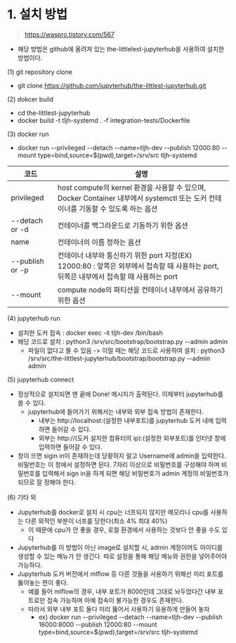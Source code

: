 # 1. 설치 방법
> https://waspro.tistory.com/567
- 해당 방법은 github에 올려져 있는 the-littlelest-jupyterhub을 사용하여 설치한 방법이다.


(1) git repository clone
- git clone https://github.com/jupyterhub/the-littlest-jupyterhub.git

(2) dokcer build
- cd the-littlest-jupyterhub
- docker build -t tljh-systemd . -f integration-tests/Dockerfile

(3) docker run
- docker run --privileged --detach --name=tljh-dev --publish 12000:80 --mount type=bind,source=$(pwd),target=/srv/src tljh-systemd

|코드|설명|
|----|---|
|privileged|host compute의 kernel 환경을 사용할 수 있으며, Docker Container 내부에서 systemctl 또는 도커 컨테이너를 기동할 수 있도록 하는 옵션|
|--detach or -d|컨테이너를 백그라운드로 기동하기 위한 옵션|
|name|컨테이너의 이름 정하는 옵션|
|--publish or -p|컨테이너 내부와 통신하기 위한 port 지정(EX) 12000:80 : 앞쪽은 외부에서 접속할 때 사용하는 port, 뒤쪽은 내부에서 접속할 때 사용하는 port |
|--mount|compute node의 파티션을 컨테이너 내부에서 공유하기 위한 옵션|

(4) jupyterhub run
- 설치한 도커 접속 : docker exec -it tljh-dev /bin/bash
- 해당 코드로 설치 : python3 /srv/src/bootstrap/bootstrap.py --admin admin
  - 파일이 없다고 뜰 수 있음 -> 이럴 때는 해당 코드로 사용하여 설치 : python3 /srv/src/the-littlest-jupyterhub/bootstrap/bootstrap.py --admin admin


(5) jupyterhub connect
- 정상적으로 설치되면 맨 끝에 Done! 메시지가 출력된다. 이제부터 jupyterhub를 쓸 수 있다.
  - jupyterhub에 들어가기 위해서는 내부와 외부 접속 방법이 존재한다.
    - 내부는 http://localhost:(설정한 내부포트)를 jupyterhub 도커 내에 입력하면 들어갈 수 있다.
    - 외부는 http://(도커 설치한 컴퓨터의 ip):(설정한 외부포트)를 인터넷 창에 입력하면 들어갈 수 있다.
- 창이 뜨면 sigin in이 존재하는데 당황하지 말고 Username에 admin을 입력한다. 비밀번호는 이 창에서 설정하면 된다. 7자리 이상으로 비밀번호를 구성해야 하며 비밀번호를 입력해서 sign in을 하게 되면 해당 비밀번호가 admin 계정의 비밀번호가 되므로 잘 정해야 한다.


(6) 기타 외
- Jupyterhub를 docker로 설치 시 cpu는 너프되지 않지만 메모리나 cpu를 사용하는 다른 외적인 부분이 너프를 당한다(최소 4% 최대 40%)
  - 이 때문에 cpu가 안 좋을 경우, 로컬 환경에서 사용하는 것보다 안 좋을 수도 있다
- Jupyterhub를 이 방법이 아닌 image로 설치할 시, admin 계정이어도 아이디를 생성할 수 있는 메뉴가 안 생긴다. 따로 설정을 통해 해당 메뉴와 권한을 넣어주어야 가능하다.
- Jupyterhub 도커 버전에서 mlflow 등 다른 것들을 사용하기 위해선 미리 포트를 뚫어놓는 편이 좋다.
  - 예를 들어 mlflow의 경우, 내부 포트가 8000인데 그대로 놔두었다간 내부 포트로만 접속 가능하며 아예 접속이 불가능한 경우도 존재한다.
  - 따라서 외부 내부 포트 둘다 미리 뚫어서 사용하기 유용하게 만들어 놓자
    - ex) docker run --privileged --detach --name=tljh-dev --publish 16000:8000 --publish 12000:80 --mount type=bind,source=$(pwd),target=/srv/src tljh-systemd

